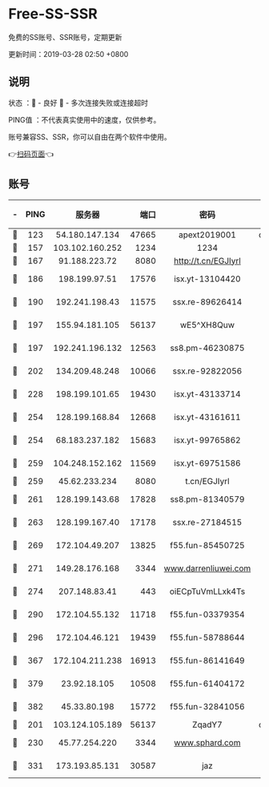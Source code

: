 # Free-SS-SSR

免费的SS账号、SSR账号，定期更新

更新时间：2019-03-28 02:50 +0800

## 说明

状态     ：🙂 - 良好 🙁 - 多次连接失败或连接超时

PING值   ：不代表真实使用中的速度，仅供参考。

账号兼容SS、SSR，你可以自由在两个软件中使用。

👉[扫码页面](https://liesauer.github.io/Free-SS-SSR/)👈

## 账号

|-|PING|服务器|端口|密码|加密方式|区域|
|:----:|:----:|:-----:|-----:|:----:|:----:|:----:|
|🙂|123|54.180.147.134|47665|apext2019001|chacha20|KR|
|🙂|157|103.102.160.252|1234|1234|rc4-md5|JP|
|🙂|167|91.188.223.72|8080|http://t.cn/EGJIyrl|rc4-md5|RU|
|🙂|186|198.199.97.51|17576|isx.yt-13104420|aes-256-cfb|US|
|🙂|190|192.241.198.43|11575|ssx.re-89626414|aes-256-cfb|US|
|🙂|197|155.94.181.105|56137|wE5^XH8Quw|aes-256-cfb|US|
|🙂|197|192.241.196.132|12563|ss8.pm-46230875|aes-256-cfb|US|
|🙂|202|134.209.48.248|10066|ssx.re-92822056|aes-256-cfb|US|
|🙂|228|198.199.101.65|19430|isx.yt-43133714|aes-256-cfb|US|
|🙂|254|128.199.168.84|12668|isx.yt-43161611|aes-256-cfb|SG|
|🙂|254|68.183.237.182|15683|isx.yt-99765862|aes-256-cfb|SG|
|🙂|259|104.248.152.162|11569|isx.yt-69751586|aes-256-cfb|SG|
|🙂|259|45.62.233.234|8080|t.cn/EGJIyrl|rc4-md5|CA|
|🙂|261|128.199.143.68|17828|ss8.pm-81340579|aes-256-cfb|SG|
|🙂|263|128.199.167.40|17178|ssx.re-27184515|aes-256-cfb|SG|
|🙂|269|172.104.49.207|13825|f55.fun-85450725|aes-256-cfb|SG|
|🙂|271|149.28.176.168|3344|www.darrenliuwei.com|aes-256-cfb|AU|
|🙂|274|207.148.83.41|443|oiECpTuVmLLxk4Ts|aes-256-cfb|AU|
|🙂|290|172.104.55.132|11718|f55.fun-03379354|aes-256-cfb|SG|
|🙂|296|172.104.46.121|19439|f55.fun-58788644|aes-256-cfb|SG|
|🙂|367|172.104.211.238|16913|f55.fun-86141649|aes-256-cfb|US|
|🙂|379|23.92.18.105|10508|f55.fun-61404172|aes-256-cfb|US|
|🙂|382|45.33.80.198|15772|f55.fun-32841056|aes-256-cfb|US|
|🙂|201|103.124.105.189|56137|ZqadY7|chacha20|US|
|🙂|230|45.77.254.220|3344|www.sphard.com|aes-256-cfb|SG|
|🙂|331|173.193.85.131|30587|jaz|aes-256-cfb|US|
